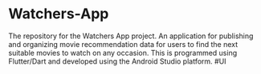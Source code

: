 # Watchers-App
The repository for the Watchers App project. An application for publishing and organizing movie recommendation data for users to find the next suitable movies to watch on any occasion. This is programmed using Flutter/Dart and developed using the Android Studio platform.
#UI
